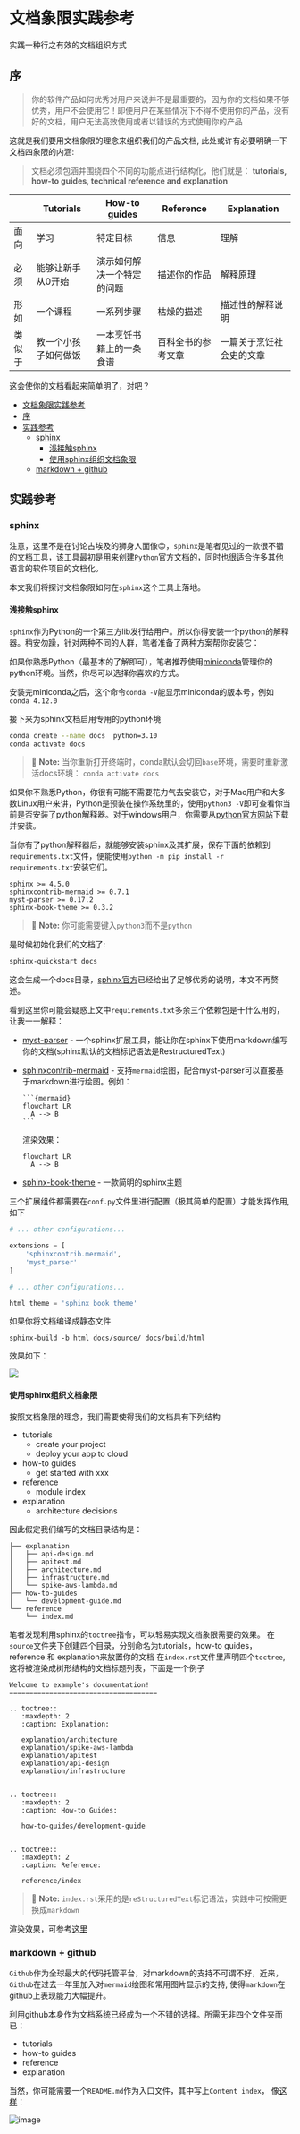 # 文档象限实践参考

实践一种行之有效的文档组织方式

## 序

> 你的软件产品如何优秀对用户来说并不是最重要的，因为你的文档如果不够优秀，用户不会使用它！即便用户在某些情况下不得不使用你的产品，没有好的文档，用户无法高效使用或者以错误的方式使用你的产品

这就是我们要用文档象限的理念来组织我们的产品文档, 此处或许有必要明确一下文档四象限的内涵:

> 文档必须包涵并围绕四个不同的功能点进行结构化，他们就是： **tutorials, how-to guides, technical reference and explanation**
>
|        | Tutorials            | How-to guides              | Reference          | Explanation              |
| ------ | -------------------- | -------------------------- | ------------------ | ------------------------ |
| 面向   | 学习                 | 特定目标                   | 信息               | 理解                     |
| 必须   | 能够让新手从0开始    | 演示如何解决一个特定的问题 | 描述你的作品       | 解释原理                 |
| 形如   | 一个课程             | 一系列步骤                 | 枯燥的描述         | 描述性的解释说明         |
| 类似于 | 教一个小孩子如何做饭 | 一本烹饪书籍上的一条食谱   | 百科全书的参考文章 | 一篇关于烹饪社会史的文章 |

 这会使你的文档看起来简单明了，对吧？

 - [文档象限实践参考](#文档象限实践参考)
  - [序](#序)
  - [实践参考](#实践参考)
    - [sphinx](#sphinx)
      - [浅接触sphinx](#浅接触sphinx)
      - [使用sphinx组织文档象限](#使用sphinx组织文档象限)
    - [markdown + github](#markdown--github)

## 实践参考

### sphinx

注意，这里不是在讨论古埃及的狮身人面像:blush:，`sphinx`是笔者见过的一款很不错的文档工具，该工具最初是用来创建`Python`官方文档的，同时也很适合许多其他语言的软件项目的文档化。

本文我们将探讨文档象限如何在`sphinx`这个工具上落地。

#### 浅接触sphinx

`sphinx`作为Python的一个第三方lib发行给用户。所以你得安装一个python的解释器。稍安勿躁，针对两种不同的人群，笔者准备了两种方案帮你安装它：

如果你熟悉Python（最基本的了解即可），笔者推荐使用[miniconda](https://docs.conda.io/en/latest/miniconda.html)管理你的python环境。当然，你尽可以选择你喜欢的方式。

安装完miniconda之后，这个命令`conda -V`能显示miniconda的版本号，例如`conda 4.12.0`

接下来为sphinx文档启用专用的python环境

```sh
conda create --name docs  python=3.10
conda activate docs
```

> :memo: **Note:** 当你重新打开终端时，conda默认会切回`base`环境，需要时重新激活docs环境： `conda activate docs`

如果你不熟悉Python，你很有可能不需要花力气去安装它，对于Mac用户和大多数Linux用户来讲，Python是预装在操作系统里的，使用`python3 -V`即可查看你当前是否安装了python解释器。对于windows用户，你需要从[python官方网站](https://www.python.org/downloads/)下载并安装。

当你有了python解释器后，就能够安装sphinx及其扩展，保存下面的依赖到`requirements.txt`文件，便能使用`python -m pip install -r requirements.txt`安装它们。

```
sphinx >= 4.5.0
sphinxcontrib-mermaid >= 0.7.1
myst-parser >= 0.17.2
sphinx-book-theme >= 0.3.2
```

> :memo: **Note:** 你可能需要键入`python3`而不是`python`

是时候初始化我们的文档了:

```sh
sphinx-quickstart docs
```
这会生成一个docs目录，[sphinx官方](https://www.sphinx-doc.org/en/master/tutorial/getting-started.html)已经给出了足够优秀的说明，本文不再赘述。

看到这里你可能会疑惑上文中`requirements.txt`多余三个依赖包是干什么用的，让我一一解释：

* [myst-parser](https://myst-parser.readthedocs.io/en/latest/index.html) - 一个sphinx扩展工具，能让你在sphinx下使用markdown编写你的文档(sphinx默认的文档标记语法是RestructuredText)
* [sphinxcontrib-mermaid](https://myst-parser.readthedocs.io/en/latest/intro.html#extending-sphinx) - 支持`mermaid`绘图，配合myst-parser可以直接基于markdown进行绘图。例如：
  ````
  ```{mermaid}
  flowchart LR
    A --> B
  ```
  ````

  渲染效果：

  ```mermaid
  flowchart LR
    A --> B
  ```

* [sphinx-book-theme](https://sphinx-book-theme.readthedocs.io/en/latest/index.html) - 一款简明的sphinx主题

三个扩展组件都需要在`conf.py`文件里进行配置（极其简单的配置）才能发挥作用, 如下

```python
# ... other configurations...

extensions = [
    'sphinxcontrib.mermaid',
    'myst_parser'
]

# ... other configurations...

html_theme = 'sphinx_book_theme'
```

如果你将文档编译成静态文件

```
sphinx-build -b html docs/source/ docs/build/html
```

效果如下：

<img src="https://devecor.cn/image/21696a5e-1359-49d3-aef1-e36f706ee8ee/image.png" style="max-width:100%;"/>


#### 使用sphinx组织文档象限

按照文档象限的理念，我们需要使得我们的文档具有下列结构

* tutorials
  * create your project
  * deploy your app to cloud  
* how-to guides
  * get started with xxx
* reference
  * module index
* explanation
  * architecture decisions

因此假定我们编写的文档目录结构是：

```
├── explanation
│   ├── api-design.md
│   ├── apitest.md
│   ├── architecture.md
│   ├── infrastructure.md
│   └── spike-aws-lambda.md
├── how-to-guides
│   └── development-guide.md
└── reference
    └── index.md
```

笔者发现利用sphinx的`toctree`指令，可以轻易实现文档象限需要的效果。
在`source`文件夹下创建四个目录，分别命名为tutorials，how-to guides， reference 和 explanation来放置你的文档
在`index.rst`文件里声明四个`toctree`, 这将被渲染成树形结构的文档标题列表，下面是一个例子

```
Welcome to example's documentation!
=====================================

.. toctree::
   :maxdepth: 2
   :caption: Explanation:

   explanation/architecture
   explanation/spike-aws-lambda
   explanation/apitest
   explanation/api-design
   explanation/infrastructure


.. toctree::
   :maxdepth: 2
   :caption: How-to Guides:

   how-to-guides/development-guide


.. toctree::
   :maxdepth: 2
   :caption: Reference:

   reference/index
```

> :memo: **Note:** `index.rst`采用的是`reStructuredText`标记语法，实践中可按需更换成`markdown`

渲染效果，可参考[这里](https://devecorsoft.github.io/tinyoauth/)

### markdown + github

`Github`作为全球最大的代码托管平台，对markdown的支持不可谓不好，近来，`Github`在过去一年里加入对`mermaid`绘图和常用图片显示的支持, 使得`markdown`在github上表现能力大幅提升。

利用github本身作为文档系统已经成为一个不错的选择。所需无非四个文件夹而已：

* tutorials
* how-to guides
* reference
* explanation

当然，你可能需要一个`README.md`作为入口文件，其中写上`Content index`， 像[这样](https://github.com/DevecorSoft/upimage/tree/main/docs)：

![image](https://devecor.cn/image/ab5f8806-c615-4159-a418-26f717d320ae/image.png)

